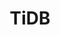 ---
title: TiDB
categories:
  - relational-database
docs:
  - id: java
    url: https://java.testcontainers.org/modules/databases/tidb/
    example: |
      ```java
      var tidb = new TiDBContainer(DockerImageName.parse("pingcap/tidb:v6.1.0"));
      tidb.start();
      ```
description: |
  TiDB is an open-source NewSQL database that supports Hybrid Transactional and Analytical Processing workloads. It is MySQL compatible and can provide horizontal scalability, strong consistency, and high availability.
---